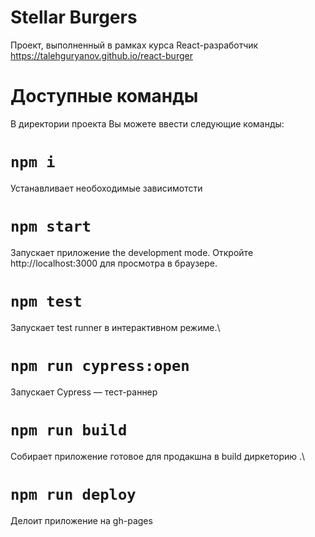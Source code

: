 # Stellar Burgers
Проект, выполненный в рамках курса React-разработчик
https://talehguryanov.github.io/react-burger

# Доступные команды
В директории проекта Вы можете ввести следующие команды:

# `npm i`
Устанавливает необоходимые зависимотсти

# `npm start`
Запускает приложение the development mode.
Откройте http://localhost:3000 для просмотра в браузере.

# `npm test`
Запускает test runner в интерактивном режиме.\

# `npm run cypress:open`
Запускает Cypress — тест-раннер

# `npm run build`
Собирает приложение готовое для продакшна в build диркеторию .\

# `npm run deploy`
 Делоит приложение на gh-pages
